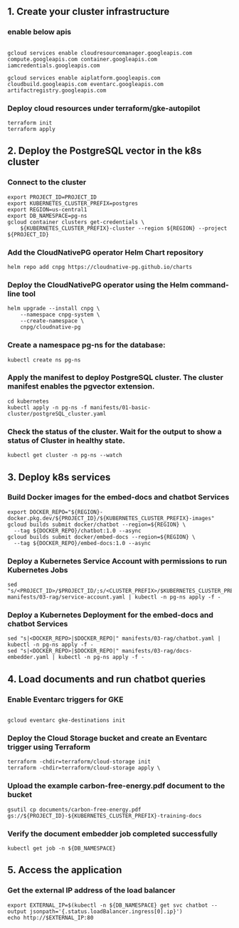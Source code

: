 ## 1. Create your cluster infrastructure
### enable below apis
```

gcloud services enable cloudresourcemanager.googleapis.com compute.googleapis.com container.googleapis.com iamcredentials.googleapis.com

gcloud services enable aiplatform.googleapis.com cloudbuild.googleapis.com eventarc.googleapis.com artifactregistry.googleapis.com
```

### Deploy cloud resources under terraform/gke-autopilot
```
terraform init
terraform apply
```
## 2. Deploy the PostgreSQL vector  in the k8s cluster
### Connect to the cluster
```
export PROJECT_ID=PROJECT_ID
export KUBERNETES_CLUSTER_PREFIX=postgres
export REGION=us-central1
export DB_NAMESPACE=pg-ns
gcloud container clusters get-credentials \
    ${KUBERNETES_CLUSTER_PREFIX}-cluster --region ${REGION} --project ${PROJECT_ID}

```
### Add the CloudNativePG operator Helm Chart repository
```
helm repo add cnpg https://cloudnative-pg.github.io/charts
```
### Deploy the CloudNativePG operator using the Helm command-line tool
```
helm upgrade --install cnpg \
    --namespace cnpg-system \
    --create-namespace \
    cnpg/cloudnative-pg
```

### Create a namespace pg-ns for the database:
```
kubectl create ns pg-ns
```
### Apply the manifest to deploy PostgreSQL cluster. The cluster manifest enables the pgvector extension.

```
cd kubernetes
kubectl apply -n pg-ns -f manifests/01-basic-cluster/postgreSQL_cluster.yaml
```

### Check the status of the cluster. Wait for the output to show a status of Cluster in healthy state.
```
kubectl get cluster -n pg-ns --watch
```

## 3. Deploy k8s services 
### Build Docker images for the embed-docs and chatbot Services
```
export DOCKER_REPO="${REGION}-docker.pkg.dev/${PROJECT_ID}/${KUBERNETES_CLUSTER_PREFIX}-images"
gcloud builds submit docker/chatbot --region=${REGION} \
  --tag ${DOCKER_REPO}/chatbot:1.0 --async
gcloud builds submit docker/embed-docs --region=${REGION} \
  --tag ${DOCKER_REPO}/embed-docs:1.0 --async
```

### Deploy a Kubernetes Service Account with permissions to run Kubernetes Jobs
```
sed "s/<PROJECT_ID>/$PROJECT_ID/;s/<CLUSTER_PREFIX>/$KUBERNETES_CLUSTER_PREFIX/" manifests/03-rag/service-account.yaml | kubectl -n pg-ns apply -f -
```

### Deploy a Kubernetes Deployment for the embed-docs and chatbot Services
```
sed "s|<DOCKER_REPO>|$DOCKER_REPO|" manifests/03-rag/chatbot.yaml | kubectl -n pg-ns apply -f -
sed "s|<DOCKER_REPO>|$DOCKER_REPO|" manifests/03-rag/docs-embedder.yaml | kubectl -n pg-ns apply -f -
```

## 4. Load documents and run chatbot queries
### Enable Eventarc triggers for GKE
```

gcloud eventarc gke-destinations init

```

### Deploy the Cloud Storage bucket and create an Eventarc trigger using Terraform
```
terraform -chdir=terraform/cloud-storage init
terraform -chdir=terraform/cloud-storage apply \
```

### Upload the example carbon-free-energy.pdf document to the bucket
```
gsutil cp documents/carbon-free-energy.pdf gs://${PROJECT_ID}-${KUBERNETES_CLUSTER_PREFIX}-training-docs
```

### Verify the document embedder job completed successfully
```
kubectl get job -n ${DB_NAMESPACE}
```

## 5. Access the application
### Get the external IP address of the load balancer
```
export EXTERNAL_IP=$(kubectl -n ${DB_NAMESPACE} get svc chatbot --output jsonpath='{.status.loadBalancer.ingress[0].ip}')
echo http://$EXTERNAL_IP:80
```